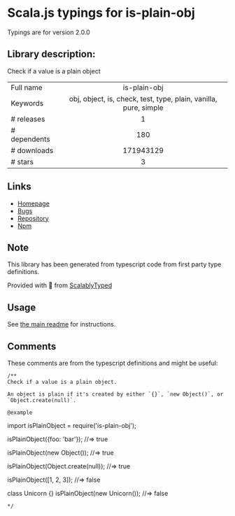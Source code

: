 
# Scala.js typings for is-plain-obj

Typings are for version 2.0.0

## Library description:
Check if a value is a plain object

|                    |                 |
| ------------------ | :-------------: |
| Full name          | is-plain-obj |
| Keywords           | obj, object, is, check, test, type, plain, vanilla, pure, simple |
| # releases         | 1 |
| # dependents       | 180 |
| # downloads        | 171943129 |
| # stars            | 3 |

## Links
- [Homepage](https://github.com/sindresorhus/is-plain-obj)
- [Bugs](https://github.com/sindresorhus/is-plain-obj/issues)
- [Repository](https://github.com/sindresorhus/is-plain-obj)
- [Npm](https://www.npmjs.com/package/is-plain-obj)
    


## Note
This library has been generated from typescript code from first party type definitions.

Provided with :purple_heart: from [ScalablyTyped](https://github.com/oyvindberg/ScalablyTyped)

## Usage
See [the main readme](../../readme.md) for instructions.

## Comments

These comments are from the typescript definitions and might be useful:
```
/**
Check if a value is a plain object.

An object is plain if it's created by either `{}`, `new Object()`, or `Object.create(null)`.

@example
```
import isPlainObject = require('is-plain-obj');

isPlainObject({foo: 'bar'});
//=> true

isPlainObject(new Object());
//=> true

isPlainObject(Object.create(null));
//=> true

isPlainObject([1, 2, 3]);
//=> false

class Unicorn {}
isPlainObject(new Unicorn());
//=> false
```
*/

```

